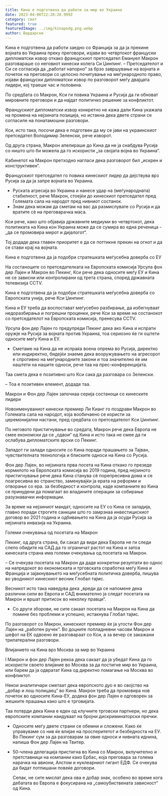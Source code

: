 ```yaml
---
title: Кина е подготвена да работи за мир во Украина
date: 2023-04-06T22:28:26.999Z
category: свет
featured: true
featuredImage: ../img/kinapodg.png.webp
author: Вардарски
---
```


Кина е подготвена да работи заедно со Франција за да ја прекине војната во Украина преку преговори, изјави во четвртокот француски дипломатски извор откако францускиот претседател Емануел Макрон разговараше со неговиот кинески колега Си Џинпинг.
– Претседателот и Си се согласија да „работат напорно“ за брзо завршување на војната и почеток на преговори со целосно почитување на меѓународното право, изјави француски дипломатски извор по разговорот меѓу двајцата лидери, кој траеше час и половина.

По средбата со Макрон, Кси ги повика Украина и Русија да ги обноват мировните преговори и да најдат политичко решение за конфликтот.

Францускиот дипломатски извор конкретно не кажа дали Кина укажала на промена на нејзината позиција, но истакна дека двете страни се согласиле на понатамошни разговори.

Кси, исто така, посочи дека е подготвен да му се јави на украинскиот претседател Володимир Зеленски, рече изворот.

Од друга страна, Макрон апелираше до Кина да не ја снабдува Русија со ништо што би можела да го искористи „за својата војна во Украина“.

Кабинетот на Макрон претходно нагласи дека разговорот бил „искрен и конструктивен“.

Францускиот претседател го повика кинескиот лидер да дејствува врз Русија за да ја запре војната во Украина.

- Руската агресија во Украина и нанесе удар на (меѓународната) стабилност, рече Макрон, стоејќи до кинескиот претседател пред Големата сала на народот пред нивниот состанок.
- Знам дека можам да сметам на вас да размислувате со Русија и да вратите сè на преговарачка маса.

Кси рече, како што објавија државните медиуми во четвртокот, дека политиката на Кина кон Украина може да се сумира во една реченица - „да се промовира мирот и дијалогот“.

Тој додаде дека главен приоритет е да се поттикне прекин на огнот и да се стави крај на војната.

Кина е подготвена да ја подобри стратешката меѓусебна доверба со ЕУ

На состаноците со претседателката на Европската комисија Урсула фон дер Лајен и Макрон во Пекинг, Кси рече дека односите меѓу ЕУ и Кина не се зависни или контролирани од трета страна, според државната телевизија CCTV.

Кина е подготвена да ја подобри стратешката меѓусебна доверба со Европската унија, рече Кси Џинпинг.

Кина и ЕУ треба да воспостават меѓусебно разбирање, да избегнуваат недоразбирања и погрешни проценки, рече Кси за време на состанокот со претседателот на Европската комисија, пренесува CCTV.

Урсула фон дер Лајен го предупреди Пекинг дека ако Кина и испрати оружје на Русија за војната против Украина, тоа сериозно ќе ги оштети односите меѓу Кина и ЕУ.

- Сметаме на Кина да не испраќа воена опрема во Русија, директно или индиректно, бидејќи знаеме дека вооружувањето на агресорот е спротивно на меѓународните закони и тоа значително ќе им наштети на нашите односи, рече таа на прес-конференцијата.

Таа смета дека е позитивно што Кси сака да разговара со Зеленски.

– Тоа е позитивен елемент, додаде таа.

Макрон и Фон дер Лајен започнаа серија состаноци со кинеските лидери

Новоименуваниот кинески премиер Ли Кианг го поздрави Макрон во Големата сала на народот, која вообичаено се користи за церемонијални настани, пред средбата со претседателот Кси Џинпинг.

По неговото пристигнување во средата, Макрон рече дека Европа не смее економски да се „одвои“ од Кина и исто така не смее да ги ослабува дипломатските врски со Пекинг.

Западот ги залади односите со Кина поради прашањето за Тајван, чувствителната технологија и блиските односи на Кина со Русија.

Фон дер Лајен, во нејзината прва посета на Кина откако го презеде кормилото на Европската комисија во 2019 година, пред нејзиното пристигнување рече дека Кина станува сè порепресивна дома и се поагресивна во странство, заменувајќи ја ерата на реформи и отворање со ера. за безбедност и контрола, каде компаниите во Кина се принудени да помагаат во владините операции за собирање разузнавачки информации.

За време на нејзиниот мандат, односите на ЕУ со Кина се заладија, главно поради строгите санкции што го замрзнаа инвестицискиот договор во 2021 година и одбивањето на Кина да ја осуди Русија за нејзината инвазија на Украина.

Големи очекувања од посетата на Макрон

Пекинг, од друга страна, би сакал да види дека Европа не ги следи слепо обидите на САД да го ограничат растот на Кина и затоа кинеската страна има големи очекувања од посетата на Макрон.

– Се очекува посетата на Макрон да даде конкретни резултати во однос на напредокот во економската и трговската соработка меѓу Кина и Франција и зајакнувањето на меѓусебната политичка доверба, пишува во уводникот кинескиот весник Глобал тајмс.

Весникот исто така наведува дека „вреди да се напомене дека различни сили во Европа и САД внимателно ја следат посетата на Макрон и вршат притисок во неколку правци“.

- Со други зборови, не сите сакаат посетата на Макрон на Кина да помине без проблеми и успешно, истакнува Глобал тајмс.

По разговорот со Макрон, кинескиот премиер ќе ја угости Фон дер Лајен на „работен ручек“. Во доцните попладневни часови Макрон и шефот на ЕК одвоено ќе разговараат со Кси, а за вечер се закажани трилатерални разговори.

Влијанието на Кина врз Москва за мир во Украина

l Макрон и фон дер Лајен рекоа дека сакаат да ја убедат Кина да го искористи своето влијание во Москва за да постигне мир во Украина, или барем да ја одвратат Кина од директно помагање на Москва во конфликтот.

Некои аналитичари сметаат дека европското дуо е во својство на „добар и лош полицаец“ во Кина. Макрон треба да промовира нов почеток во односите Кина-ЕУ, додека фон дер Лајен е одговорен за жешките прашања како што е трговијата.

Таа потврди дека Кина е еден од клучните трговски партнери, но дека европските компании наидуваат на бројни дискриминаторски пречки.

- Односите меѓу двете страни се обемни и сложени. Како ќе управуваме со нив ќе влијае на просперитетот и безбедноста на ЕУ. Во Пекинг сум за да разговарам за овие односи и нивната иднина, напиша Фон дер Лајен на Твитер.
- 50-члена делегација пристигна во Кина со Макрон, вклучително и претставници на компании како Ербас, која преговара за голема нарачка на авиони, Алстом и нуклеарниот гигант ЕДФ. Се очекува да бидат потпишани повеќе договори.

  Сепак, не сите мислат дека ова е добар знак, особено во време кога дебатата во Европа е фокусирана на „самоубиствената зависност“ од Кина.
